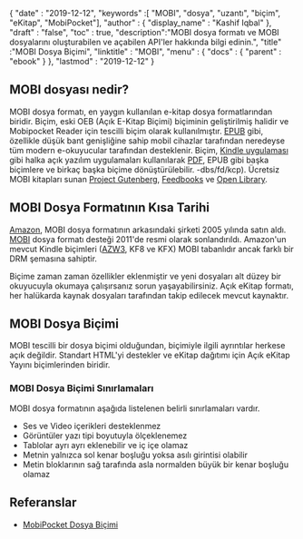 {
  "date" : "2019-12-12",
  "keywords" :[ "MOBI", "dosya", "uzantı", "biçim", "eKitap", "MobiPocket"],
  "author" : {
    "display_name" : "Kashif Iqbal"
},
  "draft" : "false",
  "toc" : true,
  "description":"MOBI dosya formatı ve MOBI dosyalarını oluşturabilen ve açabilen API'ler hakkında bilgi edinin.",
  "title" :"MOBI Dosya Biçimi",
  "linktitle" : "MOBI",
  "menu" : {
    "docs" : {
      "parent" : "ebook"
}
},
  "lastmod" : "2019-12-12"
}

## MOBI dosyası nedir?

MOBI dosya formatı, en yaygın kullanılan e-kitap dosya formatlarından biridir. Biçim, eski OEB (Açık E-Kitap Biçimi) biçiminin geliştirilmiş halidir ve Mobipocket Reader için tescilli biçim olarak kullanılmıştır. [EPUB](/tr/ebook/epub/) gibi, özellikle düşük bant genişliğine sahip mobil cihazlar tarafından neredeyse tüm modern e-okuyucular tarafından desteklenir. Biçim, [Kindle uygulaması](https://www.amazon.com/kindle) gibi halka açık yazılım uygulamaları kullanılarak [PDF](/tr/pdf/), EPUB gibi başka biçimlere ve birkaç başka biçime dönüştürülebilir. -dbs/fd/kcp). Ücretsiz MOBI kitapları sunan [Project Gutenberg](https://www.gutenberg.org/), [Feedbooks](http://www.feedbooks.com/) ve [Open Library]( https://openlibrary.org/).

## MOBI Dosya Formatının Kısa Tarihi

[Amazon](https://www.amazon.com), MOBI dosya formatının arkasındaki şirketi 2005 yılında satın aldı. [MOBI](/tr/ebook/mobi/) dosya formatı desteği 2011'de resmi olarak sonlandırıldı. Amazon'un mevcut Kindle biçimleri ([AZW3](/tr/ebook/azw3/), KF8 ve KFX) MOBI tabanlıdır ancak farklı bir DRM şemasına sahiptir.

Biçime zaman zaman özellikler eklenmiştir ve yeni dosyaları alt düzey bir okuyucuyla okumaya çalışırsanız sorun yaşayabilirsiniz. Açık eKitap formatı, her halükarda kaynak dosyaları tarafından takip edilecek mevcut kaynaktır.

## MOBI Dosya Biçimi

MOBI tescilli bir dosya biçimi olduğundan, biçimiyle ilgili ayrıntılar herkese açık değildir. Standart HTML'yi destekler ve eKitap dağıtımı için Açık eKitap Yayını biçimlerinden biridir.

### MOBI Dosya Biçimi Sınırlamaları

MOBI dosya formatının aşağıda listelenen belirli sınırlamaları vardır.

* Ses ve Video içerikleri desteklenmez
* Görüntüler yazı tipi boyutuyla ölçeklenemez
* Tablolar ayrı ayrı eklenebilir ve iç içe olamaz
* Metnin yalnızca sol kenar boşluğu yoksa asılı girintisi olabilir
* Metin bloklarının sağ tarafında asla normalden büyük bir kenar boşluğu olamaz

## Referanslar

* [MobiPocket Dosya Biçimi](https://web.archive.org/web/20160414103204/http://www.mobipocket.com/dev/article.asp?BaseFolder#prcgen&File#mobiformat.htm)

